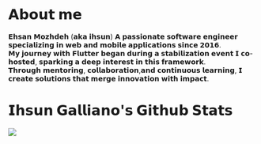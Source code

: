 <h1>𝗔𝗯𝗼𝘂𝘁 𝗺𝗲</h1>

𝗘𝗵𝘀𝗮𝗻 𝗠𝗼𝘇𝗵𝗱𝗲𝗵 (𝗮𝗸𝗮 𝗶𝗵𝘀𝘂𝗻)
𝗔 𝗽𝗮𝘀𝘀𝗶𝗼𝗻𝗮𝘁𝗲 𝘀𝗼𝗳𝘁𝘄𝗮𝗿𝗲 𝗲𝗻𝗴𝗶𝗻𝗲𝗲𝗿 𝘀𝗽𝗲𝗰𝗶𝗮𝗹𝗶𝘇𝗶𝗻𝗴 𝗶𝗻 𝘄𝗲𝗯 𝗮𝗻𝗱 𝗺𝗼𝗯𝗶𝗹𝗲 𝗮𝗽𝗽𝗹𝗶𝗰𝗮𝘁𝗶𝗼𝗻𝘀 𝘀𝗶𝗻𝗰𝗲 𝟮𝟬𝟭𝟲.<br>
𝗠𝘆 𝗷𝗼𝘂𝗿𝗻𝗲𝘆 𝘄𝗶𝘁𝗵 𝗙𝗹𝘂𝘁𝘁𝗲𝗿 𝗯𝗲𝗴𝗮𝗻 𝗱𝘂𝗿𝗶𝗻𝗴 𝗮 𝘀𝘁𝗮𝗯𝗶𝗹𝗶𝘇𝗮𝘁𝗶𝗼𝗻 𝗲𝘃𝗲𝗻𝘁 𝗜 𝗰𝗼-𝗵𝗼𝘀𝘁𝗲𝗱, 𝘀𝗽𝗮𝗿𝗸𝗶𝗻𝗴 𝗮 𝗱𝗲𝗲𝗽 𝗶𝗻𝘁𝗲𝗿𝗲𝘀𝘁 𝗶𝗻 𝘁𝗵𝗶𝘀 𝗳𝗿𝗮𝗺𝗲𝘄𝗼𝗿𝗸.<br>
𝗧𝗵𝗿𝗼𝘂𝗴𝗵 𝗺𝗲𝗻𝘁𝗼𝗿𝗶𝗻𝗴, 𝗰𝗼𝗹𝗹𝗮𝗯𝗼𝗿𝗮𝘁𝗶𝗼𝗻,𝗮𝗻𝗱 𝗰𝗼𝗻𝘁𝗶𝗻𝘂𝗼𝘂𝘀 𝗹𝗲𝗮𝗿𝗻𝗶𝗻𝗴, 𝗜 𝗰𝗿𝗲𝗮𝘁𝗲 𝘀𝗼𝗹𝘂𝘁𝗶𝗼𝗻𝘀 𝘁𝗵𝗮𝘁 𝗺𝗲𝗿𝗴𝗲 𝗶𝗻𝗻𝗼𝘃𝗮𝘁𝗶𝗼𝗻 𝘄𝗶𝘁𝗵 𝗶𝗺𝗽𝗮𝗰𝘁.<br>

<h1>𝗜𝗵𝘀𝘂𝗻 𝗚𝗮𝗹𝗹𝗶𝗮𝗻𝗼'𝘀 𝗚𝗶𝘁𝗵𝘂𝗯 𝗦𝘁𝗮𝘁𝘀</h1>
  <img src="https://github-readme-stats-sigma-five.vercel.app/api?username=ihsuncloud&show_icons=true&hide_title=true&theme=radical&count_private=true"/><br/>

